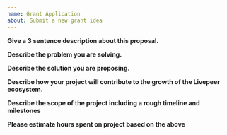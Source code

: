 ```yaml
---
name: Grant Application
about: Submit a new grant idea 
---
```


**Give a 3 sentence description about this proposal.**

**Describe the problem you are solving.** 

**Describe the solution you are proposing.** 

**Describe how your project will contribute to the growth of the Livepeer ecosystem.** 

**Describe the scope of the project including a rough timeline and milestones** 

**Please estimate hours spent on project based on the above** 

